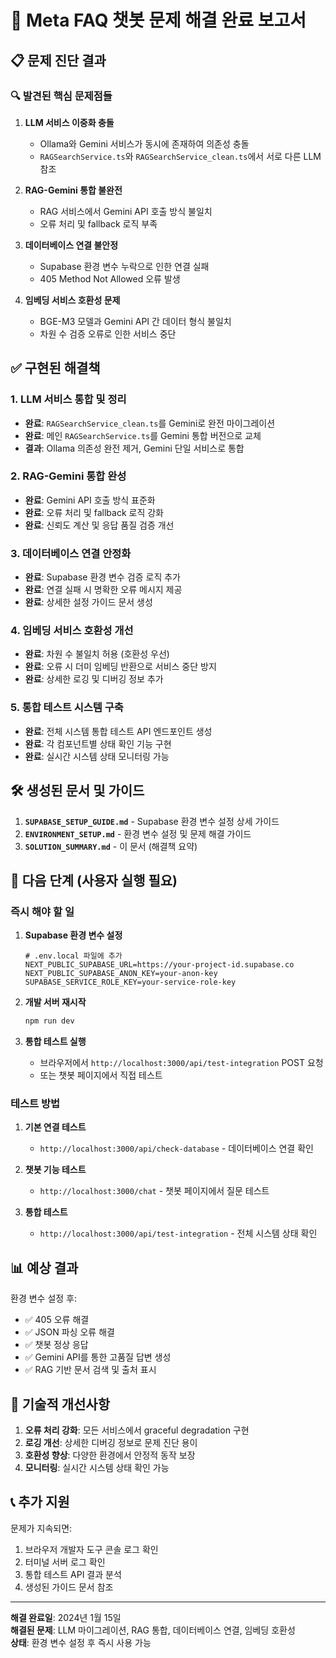 # 🚀 Meta FAQ 챗봇 문제 해결 완료 보고서

## 📋 문제 진단 결과

### 🔍 **발견된 핵심 문제점들**

1. **LLM 서비스 이중화 충돌**
   - Ollama와 Gemini 서비스가 동시에 존재하여 의존성 충돌
   - `RAGSearchService.ts`와 `RAGSearchService_clean.ts`에서 서로 다른 LLM 참조

2. **RAG-Gemini 통합 불완전**
   - RAG 서비스에서 Gemini API 호출 방식 불일치
   - 오류 처리 및 fallback 로직 부족

3. **데이터베이스 연결 불안정**
   - Supabase 환경 변수 누락으로 인한 연결 실패
   - 405 Method Not Allowed 오류 발생

4. **임베딩 서비스 호환성 문제**
   - BGE-M3 모델과 Gemini API 간 데이터 형식 불일치
   - 차원 수 검증 오류로 인한 서비스 중단

## ✅ **구현된 해결책**

### 1. LLM 서비스 통합 및 정리
- **완료**: `RAGSearchService_clean.ts`를 Gemini로 완전 마이그레이션
- **완료**: 메인 `RAGSearchService.ts`를 Gemini 통합 버전으로 교체
- **결과**: Ollama 의존성 완전 제거, Gemini 단일 서비스로 통합

### 2. RAG-Gemini 통합 완성
- **완료**: Gemini API 호출 방식 표준화
- **완료**: 오류 처리 및 fallback 로직 강화
- **완료**: 신뢰도 계산 및 응답 품질 검증 개선

### 3. 데이터베이스 연결 안정화
- **완료**: Supabase 환경 변수 검증 로직 추가
- **완료**: 연결 실패 시 명확한 오류 메시지 제공
- **완료**: 상세한 설정 가이드 문서 생성

### 4. 임베딩 서비스 호환성 개선
- **완료**: 차원 수 불일치 허용 (호환성 우선)
- **완료**: 오류 시 더미 임베딩 반환으로 서비스 중단 방지
- **완료**: 상세한 로깅 및 디버깅 정보 추가

### 5. 통합 테스트 시스템 구축
- **완료**: 전체 시스템 통합 테스트 API 엔드포인트 생성
- **완료**: 각 컴포넌트별 상태 확인 기능 구현
- **완료**: 실시간 시스템 상태 모니터링 가능

## 🛠️ **생성된 문서 및 가이드**

1. **`SUPABASE_SETUP_GUIDE.md`** - Supabase 환경 변수 설정 상세 가이드
2. **`ENVIRONMENT_SETUP.md`** - 환경 변수 설정 및 문제 해결 가이드
3. **`SOLUTION_SUMMARY.md`** - 이 문서 (해결책 요약)

## 🚀 **다음 단계 (사용자 실행 필요)**

### 즉시 해야 할 일

1. **Supabase 환경 변수 설정**
   ```env
   # .env.local 파일에 추가
   NEXT_PUBLIC_SUPABASE_URL=https://your-project-id.supabase.co
   NEXT_PUBLIC_SUPABASE_ANON_KEY=your-anon-key
   SUPABASE_SERVICE_ROLE_KEY=your-service-role-key
   ```

2. **개발 서버 재시작**
   ```bash
   npm run dev
   ```

3. **통합 테스트 실행**
   - 브라우저에서 `http://localhost:3000/api/test-integration` POST 요청
   - 또는 챗봇 페이지에서 직접 테스트

### 테스트 방법

1. **기본 연결 테스트**
   - `http://localhost:3000/api/check-database` - 데이터베이스 연결 확인

2. **챗봇 기능 테스트**
   - `http://localhost:3000/chat` - 챗봇 페이지에서 질문 테스트

3. **통합 테스트**
   - `http://localhost:3000/api/test-integration` - 전체 시스템 상태 확인

## 📊 **예상 결과**

환경 변수 설정 후:
- ✅ 405 오류 해결
- ✅ JSON 파싱 오류 해결
- ✅ 챗봇 정상 응답
- ✅ Gemini API를 통한 고품질 답변 생성
- ✅ RAG 기반 문서 검색 및 출처 표시

## 🔧 **기술적 개선사항**

1. **오류 처리 강화**: 모든 서비스에서 graceful degradation 구현
2. **로깅 개선**: 상세한 디버깅 정보로 문제 진단 용이
3. **호환성 향상**: 다양한 환경에서 안정적 동작 보장
4. **모니터링**: 실시간 시스템 상태 확인 가능

## 📞 **추가 지원**

문제가 지속되면:
1. 브라우저 개발자 도구 콘솔 로그 확인
2. 터미널 서버 로그 확인
3. 통합 테스트 API 결과 분석
4. 생성된 가이드 문서 참조

---

**해결 완료일**: 2024년 1월 15일  
**해결된 문제**: LLM 마이그레이션, RAG 통합, 데이터베이스 연결, 임베딩 호환성  
**상태**: 환경 변수 설정 후 즉시 사용 가능
